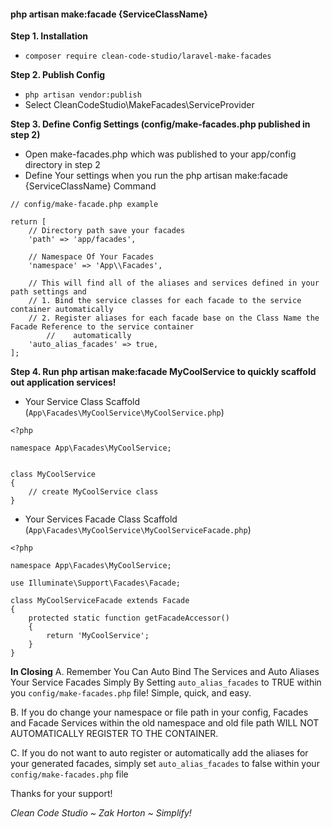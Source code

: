 #### php artisan make:facade {ServiceClassName}

**Step 1. Installation**
 - `composer require clean-code-studio/laravel-make-facades`

**Step 2. Publish Config**
 - `php artisan vendor:publish` 
 - Select CleanCodeStudio\MakeFacades\ServiceProvider

**Step 3. Define Config Settings (config/make-facades.php published in step 2)**
 - Open make-facades.php which was published to your app/config directory in step 2
 - Define Your settings when you run the php artisan make:facade {ServiceClassName} Command

```
// config/make-facade.php example

return [
	// Directory path save your facades
	'path' => 'app/facades',

	// Namespace Of Your Facades
	'namespace' => 'App\\Facades',

	// This will find all of the aliases and services defined in your path settings and
	// 1. Bind the service classes for each facade to the service container automatically
	// 2. Register aliases for each facade base on the Class Name the Facade Reference to the service container  
        //    automatically
	'auto_alias_facades' => true,
];
```

**Step 4. Run php artisan make:facade MyCoolService to quickly scaffold out application services!**

  - Your Service Class Scaffold (`App\Facades\MyCoolService\MyCoolService.php`)
```
<?php

namespace App\Facades\MyCoolService;


class MyCoolService
{
    // create MyCoolService class
}
```

  - Your Services Facade Class Scaffold (`App\Facades\MyCoolService\MyCoolServiceFacade.php`)
```
<?php

namespace App\Facades\MyCoolService;

use Illuminate\Support\Facades\Facade;

class MyCoolServiceFacade extends Facade
{
    protected static function getFacadeAccessor()
    {
        return 'MyCoolService';
    }
}

```


**In Closing**
A. Remember You Can Auto Bind The Services and Auto Aliases Your Service Facades Simply By Setting
   `auto_alias_facades` to TRUE within you `config/make-facades.php` file! Simple, quick, and easy.

B. If you do change your namespace or file path in your config, 
   Facades and Facade Services within the old namespace and old file path
   WILL NOT AUTOMATICALLY REGISTER TO THE CONTAINER.

C. If you do not want to auto register or automatically add the aliases for your generated facades, simply set
   `auto_alias_facades` to false within your `config/make-facades.php` file


Thanks for your support!

_Clean Code Studio ~ Zak Horton ~ Simplify!_
